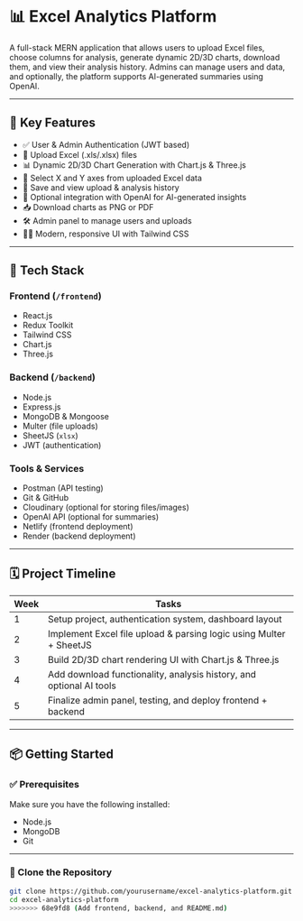 # 📊 Excel Analytics Platform

A full-stack MERN application that allows users to upload Excel files, choose columns for analysis, generate dynamic 2D/3D charts, download them, and view their analysis history. Admins can manage users and data, and optionally, the platform supports AI-generated summaries using OpenAI.

---

## 🚀 Key Features

- ✅ User & Admin Authentication (JWT based)
- 📂 Upload Excel (.xls/.xlsx) files
- 📊 Dynamic 2D/3D Chart Generation with Chart.js & Three.js
- 🔄 Select X and Y axes from uploaded Excel data
- 💾 Save and view upload & analysis history
- 🧠 Optional integration with OpenAI for AI-generated insights
- 📥 Download charts as PNG or PDF
- 🛠️ Admin panel to manage users and uploads
- 🧑‍💻 Modern, responsive UI with Tailwind CSS

---

## 🧰 Tech Stack

### Frontend (`/frontend`)
- React.js
- Redux Toolkit
- Tailwind CSS
- Chart.js
- Three.js

### Backend (`/backend`)
- Node.js
- Express.js
- MongoDB & Mongoose
- Multer (file uploads)
- SheetJS (`xlsx`)
- JWT (authentication)

### Tools & Services
- Postman (API testing)
- Git & GitHub
- Cloudinary (optional for storing files/images)
- OpenAI API (optional for summaries)
- Netlify (frontend deployment)
- Render (backend deployment)

---

## 🗓️ Project Timeline

| Week | Tasks                                                                 |
|------|-----------------------------------------------------------------------|
| 1    | Setup project, authentication system, dashboard layout                |
| 2    | Implement Excel file upload & parsing logic using Multer + SheetJS   |
| 3    | Build 2D/3D chart rendering UI with Chart.js & Three.js               |
| 4    | Add download functionality, analysis history, and optional AI tools   |
| 5    | Finalize admin panel, testing, and deploy frontend + backend          |

---

## 📦 Getting Started

### ✅ Prerequisites
Make sure you have the following installed:
- Node.js
- MongoDB
- Git

---

### 🔄 Clone the Repository

```bash
git clone https://github.com/yourusername/excel-analytics-platform.git
cd excel-analytics-platform
>>>>>>> 68e9fd8 (Add frontend, backend, and README.md)
